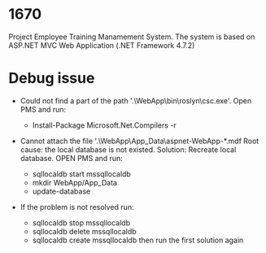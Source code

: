 # 1670
Project Employee Training Manamement System. The system is based on ASP.NET MVC Web Application (.NET Framework 4.7.2)

# Debug issue 
* Could not find a part of the path '.\WebApp\bin\roslyn\csc.exe'.
Open PMS and run:
  * Install-Package Microsoft.Net.Compilers -r

* Cannot attach the file '.\WebApp\App_Data\aspnet-WebApp-*.mdf
Root cause: the local database is not existed.
Solution: Recreate local database. OPEN PMS and run:
  * sqllocaldb start mssqllocaldb
  * mkdir WebApp/App_Data
  * update-database
* If the problem is not resolved run:
  * sqllocaldb stop mssqllocaldb
  * sqllocaldb delete mssqllocaldb
  * sqllocaldb create mssqllocaldb
then run the first solution again



